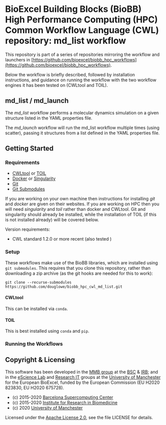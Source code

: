 # BioExcel Building Blocks (BioBB) High Performance Computing (HPC) Common Workflow Language (CWL) repository: md\_list workflow

This repository is part of a series of repositories mirroring the workflow and launchers in [https://github.com/bioexcel/biobb_hpc_workflows](https://github.com/bioexcel/biobb_hpc_workflows).

Below the workflow is briefly described, followed by installation instructions, and guidance on running the workflow with the two workflow engines it has been tested on (CWLtool and TOIL).

## md\_list / md\_launch

The *md\_list* workflow performs a molecular dynamics simulation on a given structure listed in the YAML properties file.

The *md\_launch* workflow will run the md\_list workflow multiple times (using scatter), passing it structures from a list defined in the YAML properties file.

## Getting Started

### Requirements

* [CWLtool](https://github.com/common-workflow-language/cwltool) or [TOIL](https://toil.ucsc-cgl.org/)
* [Docker](https://www.docker.com/) or [Singularity](https://sylabs.io/)
* [Git](https://git-scm.com/)
* [Git Submodules](https://git-scm.com/book/en/v2/Git-Tools-Submodules)

If you are working on your own machine then instructions for installing *git* and *docker* are given on their websites. If you are working on HPC then you will need *singularity* and *toil* rather than docker and CWLtool. Git and singularity should already be installed, while the installation of TOIL (if this is not installed already) will be covered below.

Version requirements:
* CWL standard 1.2.0 or more recent (also tested )

### Setup

These workflows make use of the BioBB libraries, which are installed using `git submodules`. This requires that you clone this repository, rather than downloading a zip archive (as the git hooks are needed for this to work):
```
git clone --recurse-submodules https://github.com/douglowe/biobb_hpc_cwl_md_list.git
```

#### CWLtool

This can be installed via `conda`.

#### TOIL

This is best installed using `conda` and `pip`. 


### Running the Workflows





## Copyright & Licensing

This software has been developed in the [MMB group](http://mmb.irbbarcelona.org/www/) at the [BSC](https://www.bsc.es/) & [IRB](https://www.irbbarcelona.org/en); and in the [eScience Lab](https://esciencelab.org.uk/) and [Research IT](https://research-it.manchester.ac.uk/) groups at the [University of Manchester](https://www.manchester.ac.uk/) for the European BioExcel, funded by the European Commission (EU H2020 823830, EU H2020 675728).

* (c) 2015-2020 [Barcelona Supercomputing Center](https://www.bsc.es/)
* (c) 2015-2020 [Institute for Research in Biomedicine](https://www.irbbarcelona.org/)
* (c) 2020 [University of Manchester](https://www.manchester.ac.uk/)


Licensed under the
[Apache License 2.0](https://www.apache.org/licenses/LICENSE-2.0), see the file LICENSE for details.
